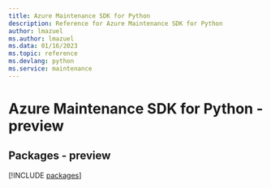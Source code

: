 ```yaml
---
title: Azure Maintenance SDK for Python
description: Reference for Azure Maintenance SDK for Python
author: lmazuel
ms.author: lmazuel
ms.data: 01/16/2023
ms.topic: reference
ms.devlang: python
ms.service: maintenance
---
```

# Azure Maintenance SDK for Python - preview
## Packages - preview
[!INCLUDE [packages](maintenance-index.md)]
